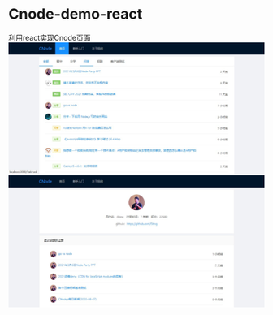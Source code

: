 # Cnode-demo-react
利用react实现Cnode页面
![](https://github.com/xinsuan/Cnode-demo-react/blob/main/cnodeImages/Snipaste_2021-03-26_16-19-28.jpg)
![](https://github.com/xinsuan/Cnode-demo-react/blob/main/cnodeImages/Snipaste_2021-03-26_16-20-39.jpg)
![]()
![]()
